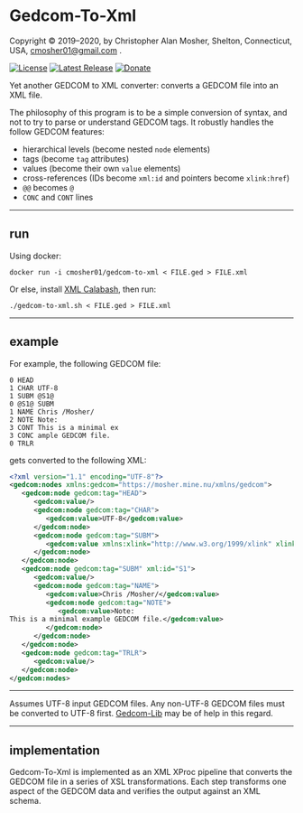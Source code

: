 # Gedcom-To-Xml

Copyright © 2019–2020, by Christopher Alan Mosher, Shelton, Connecticut, USA, cmosher01@gmail.com .

[![License](https://img.shields.io/github/license/cmosher01/Gedcom-To-Xml.svg)](https://www.gnu.org/licenses/gpl.html)
[![Latest Release](https://img.shields.io/github/release-pre/cmosher01/Gedcom-To-Xml.svg)](https://github.com/cmosher01/Genealdb/releases/latest)
[![Donate](https://img.shields.io/badge/Donate-PayPal-green.svg)](https://www.paypal.com/cgi-bin/webscr?cmd=_s-xclick&hosted_button_id=CVSSQ2BWDCKQ2)

Yet another GEDCOM to XML converter: converts a GEDCOM file into an XML file.

The philosophy of this program is to be a simple conversion of syntax, and not to try
to parse or understand GEDCOM tags. It robustly handles the follow GEDCOM features:

* hierarchical levels (become nested `node` elements)
* tags (become `tag` attributes)
* values (become their own `value` elements)
* cross-references (IDs become `xml:id` and pointers become `xlink:href`)
* `@@` becomes `@`
* `CONC` and `CONT` lines

---
## run

Using docker:

`docker run -i cmosher01/gedcom-to-xml < FILE.ged > FILE.xml`

Or else, install [XML Calabash](http://xmlcalabash.com/), then run:

`./gedcom-to-xml.sh < FILE.ged > FILE.xml`

---
## example

For example, the following GEDCOM file:

```
0 HEAD
1 CHAR UTF-8
1 SUBM @S1@
0 @S1@ SUBM
1 NAME Chris /Mosher/
2 NOTE Note:
3 CONT This is a minimal ex
3 CONC ample GEDCOM file.
0 TRLR
```

gets converted to the following XML:

```xml
<?xml version="1.1" encoding="UTF-8"?>
<gedcom:nodes xmlns:gedcom="https://mosher.mine.nu/xmlns/gedcom">
   <gedcom:node gedcom:tag="HEAD">
      <gedcom:value/>
      <gedcom:node gedcom:tag="CHAR">
         <gedcom:value>UTF-8</gedcom:value>
      </gedcom:node>
      <gedcom:node gedcom:tag="SUBM">
         <gedcom:value xmlns:xlink="http://www.w3.org/1999/xlink" xlink:href="#S1"/>
      </gedcom:node>
   </gedcom:node>
   <gedcom:node gedcom:tag="SUBM" xml:id="S1">
      <gedcom:value/>
      <gedcom:node gedcom:tag="NAME">
         <gedcom:value>Chris /Mosher/</gedcom:value>
         <gedcom:node gedcom:tag="NOTE">
            <gedcom:value>Note:
This is a minimal example GEDCOM file.</gedcom:value>
         </gedcom:node>
      </gedcom:node>
   </gedcom:node>
   <gedcom:node gedcom:tag="TRLR">
      <gedcom:value/>
   </gedcom:node>
</gedcom:nodes>
```

---

Assumes UTF-8 input GEDCOM files. Any non-UTF-8 GEDCOM files must be converted to UTF-8 first.
[Gedcom-Lib](https://github.com/cmosher01/Gedcom-Lib) may be of help in this regard.

---
## implementation

Gedcom-To-Xml is implemented as an XML XProc pipeline that converts the GEDCOM file
in a series of XSL transformations. Each step transforms one aspect of the GEDCOM data
and verifies the output against an XML schema.
